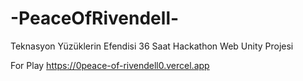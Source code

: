 # -PeaceOfRivendell-
Teknasyon Yüzüklerin Efendisi 36 Saat Hackathon Web Unity Projesi 

For Play https://0peace-of-rivendell0.vercel.app
